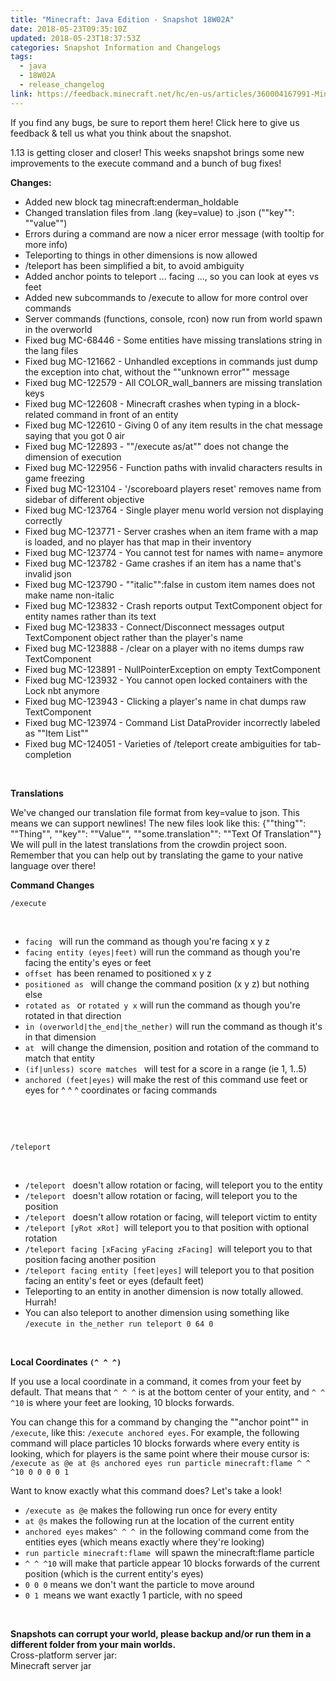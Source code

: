```yaml
---
title: "Minecraft: Java Edition - Snapshot 18W02A"
date: 2018-05-23T09:35:10Z
updated: 2018-05-23T18:37:53Z
categories: Snapshot Information and Changelogs
tags:
  - java
  - 18W02A
  - release_changelog
link: https://feedback.minecraft.net/hc/en-us/articles/360004167991-Minecraft-Java-Edition-Snapshot-18W02A
---
```


If you find any bugs, be sure to report them here! Click here to give us feedback & tell us what you think about the snapshot.

1.13 is getting closer and closer! This weeks snapshot brings some new improvements to the execute command and a bunch of bug fixes!

**Changes:**

- Added new block tag minecraft:enderman_holdable
- Changed translation files from .lang (key=value) to .json (""key"": ""value"")
- Errors during a command are now a nicer error message (with tooltip for more info)
- Teleporting to things in other dimensions is now allowed
- /teleport has been simplified a bit, to avoid ambiguity
- Added anchor points to teleport ... facing ..., so you can look at eyes vs feet
- Added new subcommands to /execute to allow for more control over commands
- Server commands (functions, console, rcon) now run from world spawn in the overworld
- Fixed bug MC-68446 - Some entities have missing translations string in the lang files
- Fixed bug MC-121662 - Unhandled exceptions in commands just dump the exception into chat, without the ""unknown error"" message
- Fixed bug MC-122579 - All COLOR_wall_banners are missing translation keys
- Fixed bug MC-122608 - Minecraft crashes when typing in a block-related command in front of an entity
- Fixed bug MC-122610 - Giving 0 of any item results in the chat message saying that you got 0 air
- Fixed bug MC-122893 - ""/execute as/at"" does not change the dimension of execution
- Fixed bug MC-122956 - Function paths with invalid characters results in game freezing
- Fixed bug MC-123104 - '/scoreboard players reset' removes name from sidebar of different objective
- Fixed bug MC-123764 - Single player menu world version not displaying correctly
- Fixed bug MC-123771 - Server crashes when an item frame with a map is loaded, and no player has that map in their inventory
- Fixed bug MC-123774 - You cannot test for names with name= anymore
- Fixed bug MC-123782 - Game crashes if an item has a name that's invalid json
- Fixed bug MC-123790 - ""italic"":false in custom item names does not make name non-italic
- Fixed bug MC-123832 - Crash reports output TextComponent object for entity names rather than its text
- Fixed bug MC-123833 - Connect/Disconnect messages output TextComponent object rather than the player's name
- Fixed bug MC-123888 - /clear on a player with no items dumps raw TextComponent
- Fixed bug MC-123891 - NullPointerException on empty TextComponent
- Fixed bug MC-123932 - You cannot open locked containers with the Lock nbt anymore
- Fixed bug MC-123943 - Clicking a player's name in chat dumps raw TextComponent
- Fixed bug MC-123974 - Command List DataProvider incorrectly labeled as ""Item List""
- Fixed bug MC-124051 - Varieties of /teleport create ambiguities for tab-completion

 

**Translations**

We've changed our translation file format from key=value to json. This means we can support newlines! The new files look like this: {""thing"": ""Thing"", ""key"": ""Value"", ""some.translation"": ""Text Of Translation""}  
We will pull in the latest translations from the crowdin project soon. Remember that you can help out by translating the game to your native language over there!

**Command Changes**

`/execute`

 

- `facing ` will run the command as though you're facing x y z
- `facing entity (eyes|feet)` will run the command as though you're facing the entity's eyes or feet
- `offset `has been renamed to positioned x y z
- `positioned as ` will change the command position (x y z) but nothing else
- `rotated as ` or `rotated y x` will run the command as though you're rotated in that direction
- `in (overworld|the_end|the_nether)` will run the command as though it's in that dimension
- `at ` will change the dimension, position and rotation of the command to match that entity
- `(if|unless) score matches ` will test for a score in a range (ie 1, 1..5)
- `anchored (feet|eyes)` will make the rest of this command use feet or eyes for ^ ^ ^ coordinates or facing commands

 

 

`/teleport`

 

- `/teleport ` doesn't allow rotation or facing, will teleport you to the entity
- `/teleport ` doesn't allow rotation or facing, will teleport you to the position
- `/teleport ` doesn't allow rotation or facing, will teleport victim to entity
- `/teleport [yRot xRot] `will teleport you to that position with optional rotation
- `/teleport facing [xFacing yFacing zFacing] `will teleport you to that position facing another position
- `/teleport facing entity [feet|eyes]` will teleport you to that position facing an entity's feet or eyes (default feet)
- Teleporting to an entity in another dimension is now totally allowed. Hurrah!
- You can also teleport to another dimension using something like `/execute in the_nether run teleport 0 64 0`

 

**Local Coordinates `(^ ^ ^)`**

If you use a local coordinate in a command, it comes from your feet by default. That means that `^ ^ ^` is at the bottom center of your entity, and `^ ^ ^10` is where your feet are looking, 10 blocks forwards.  
  
You can change this for a command by changing the ""anchor point"" in `/execute`, like this: `/execute anchored eyes`. For example, the following command will place particles 10 blocks forwards where every entity is looking, which for players is the same point where their mouse cursor is: `/execute as @e at @s anchored eyes run particle minecraft:flame ^ ^ ^10 0 0 0 0 1`  
  
Want to know exactly what this command does? Let's take a look!

- `/execute as @e` makes the following run once for every entity
- `at @s` makes the following run at the location of the current entity
- `anchored eyes` makes`^ ^ ^ `in the following command come from the entities eyes (which means exactly where they're looking)
- `run particle minecraft:flame `will spawn the minecraft:flame particle
- `^ ^ ^10` will make that particle appear 10 blocks forwards of the current position (which is the current entity's eyes)
- `0 0 0` means we don't want the particle to move around
- `0 1 `means we want exactly 1 particle, with no speed

 

**Snapshots can corrupt your world, please backup and/or run them in a different folder from your main worlds.**  
Cross-platform server jar:  
Minecraft server jar

<div>

 

</div>
